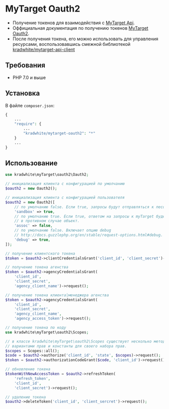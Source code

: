 # MyTarget Oauth2
- Получение токенов для взаимодействия с [MyTarget Api](https://target.my.com/adv/api-marketing).
- Оффициальная документация по получению токенов [MyTarget Oauth2](https://target.my.com/adv/api-marketing/doc/authorization).
- После получения токена, его можно использовать для управления ресурсами, воспользовавшись смежной библиотекой [kradwhite/mytarget-api-client](https://github.com/kradwhite/mytarget-api-client)

## Требования
 * PHP 7.0 и выше
 
## Установка  
В файле `composer.json`:
```php
{
    ...
    "require": {
        ...
        "kradwhite/mytarget-oauth2": "*"
    }
    ...
}
```

## Использование
```php
use kradwhite\myTarget\oauth2\Oauth2;

// инициализация клиента с конфигурацией по умолчанию
$oauth2 = new Oauth2();
```

```php
// инициализация клиента с конфигурацией пользователя
$oauth2 = new Oauth2([
    // по умолчанию false. Если true, запросы будут отправляться к песочнице myTarget.
    'sandbox' => true,
    // по умолчанию true. Если true, ответом на запросы к myTarget будет ассоциативный массив, 
    // в противном случае объект.
    'assoc' => false,
    // по умолчанию false. Включает опцию debug 
    // http://docs.guzzlephp.org/en/stable/request-options.html#debug.
    'debug' => true,
]);
```

```php
// получение клиентского токена
$token = $oauth2->clientCredentialsGrant('client_id', 'client_secret')->request();
```

```php
// получение токена агенства
$token = $oauth2->agencyCredentialsGrant(
    'client_id',
    'client_secret',
    'agency_client_name')->request();
```

```php
// получение токена клиента|менеджера агенства
$token = $oauth2->agencyCredentialsGrant(
    'client_id',
    'client_secret',
    'agency_client_name',
    'agency_access_token')->request();
```

```php
// получение токена по коду
use kradwhite\myTarget\oauth2\Scopes;

// в классе kradwhite\myTarget\oauth2\Scopes существует несколько методов с различными
// вариантами прав и константы для своего набора прав.
$scopes = Scopes::all();  
$code = $oauth2->authorize('client_id', 'state', $scopes)->request();
$token = $oauth2->authorizationCodeGrant($code, 'client_id')->request();
```

```php
// обновление токена
$tokenWithNewAccessToken = $oauth2->refreshToken(
    'refresh_token',
    'client_id',
    'client_secret')->request();
```

```php
// удаление токена
$oauth2->deleteToken('client_id', 'client_sercret')->request();
```
